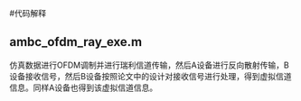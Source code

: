 #代码解释

## ambc_ofdm_ray_exe.m
仿真数据进行OFDM调制并进行瑞利信道传输，然后A设备进行反向散射传输，B设备接收信号，然后B设备按照论文中的设计对接收信号进行处理，得到虚拟信道信息。同样A设备也得到该虚拟信道信息。